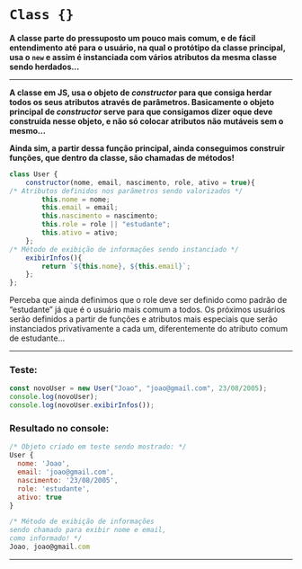 # `Class {}`

**A classe parte do pressuposto um pouco mais comum, e de fácil entendimento até para o usuário, na qual o protótipo da classe principal, usa o `new` e assim é instanciada com vários atributos da mesma classe sendo herdados…**

---
**A classe em JS, usa o objeto de *constructor* para que consiga herdar todos os seus atributos através de parâmetros. Basicamente o objeto principal de *constructor* serve para que consigamos dizer oque deve construída nesse objeto, e não só colocar atributos não mutáveis sem o mesmo...**

**Ainda sim, a partir dessa função principal, ainda conseguimos construir funções, que dentro da classe, são chamadas de métodos!**

```jsx
class User {
    constructor(nome, email, nascimento, role, ativo = true){
/* Atributos definidos nos parãmetros sendo valorizados */
        this.nome = nome;
        this.email = email;
        this.nascimento = nascimento;
        this.role = role || "estudante";
        this.ativo = ativo;
    };
/* Método de exibição de informações sendo instanciado */
    exibirInfos(){
        return `${this.nome}, ${this.email}`;
    };
};
```

Perceba que ainda definimos que o role deve ser definido como padrão de “estudante” já que é o usuário mais comum a todos. Os próximos usuários serão definidos a partir de funções e atributos mais especiais que serão instanciados privativamente a cada um, diferentemente do atributo comum de estudante…

---

### Teste:

```jsx
const novoUser = new User("Joao", "joao@gmail.com", 23/08/2005);
console.log(novoUser);
console.log(novoUser.exibirInfos());
```

### Resultado no console:

```jsx
/* Objeto criado em teste sendo mostrado: */
User {
  nome: 'Joao',
  email: 'joao@gmail.com',
  nascimento: '23/08/2005',
  role: 'estudante',
  ativo: true
}

/* Método de exibição de informações 
sendo chamado para exibir nome e email, 
como informado! */
Joao, joao@gmail.com
```

---